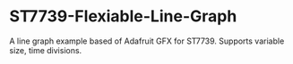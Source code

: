 # ST7739-Flexiable-Line-Graph
A line graph example based of Adafruit GFX for ST7739.
Supports variable size, time divisions.
